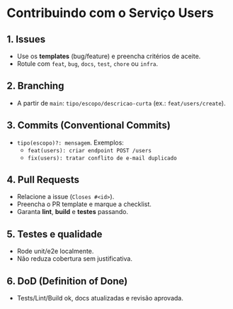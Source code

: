 # Contribuindo com o Serviço Users

## 1. Issues
- Use os **templates** (bug/feature) e preencha critérios de aceite.
- Rotule com `feat`, `bug`, `docs`, `test`, `chore` ou `infra`.

## 2. Branching
- A partir de `main`: `tipo/escopo/descricao-curta` (ex.: `feat/users/create`).

## 3. Commits (Conventional Commits)
- `tipo(escopo)?: mensagem`. Exemplos:
  - `feat(users): criar endpoint POST /users`
  - `fix(users): tratar conflito de e-mail duplicado`

## 4. Pull Requests
- Relacione a issue (`Closes #<id>`).
- Preencha o PR template e marque a checklist.
- Garanta **lint**, **build** e **testes** passando.

## 5. Testes e qualidade
- Rode unit/e2e localmente.
- Não reduza cobertura sem justificativa.

## 6. DoD (Definition of Done)
- Tests/Lint/Build ok, docs atualizadas e revisão aprovada.